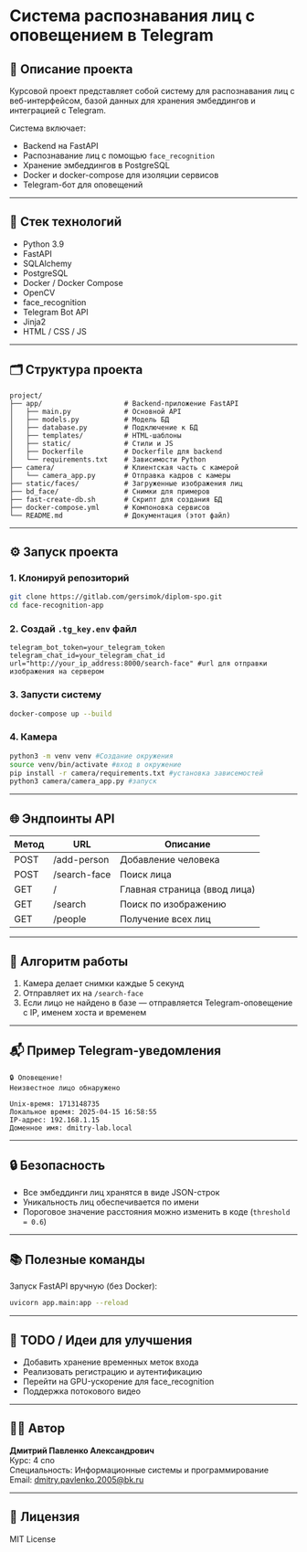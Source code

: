 # Система распознавания лиц с оповещением в Telegram

## 📌 Описание проекта

Курсовой проект представляет собой систему для распознавания лиц с веб-интерфейсом, базой данных для хранения эмбеддингов и интеграцией с Telegram.

Система включает:

- Backend на FastAPI
- Распознавание лиц с помощью `face_recognition`
- Хранение эмбеддингов в PostgreSQL
- Docker и docker-compose для изоляции сервисов
- Telegram-бот для оповещений

---

## 🧠 Стек технологий

- Python 3.9
- FastAPI
- SQLAlchemy
- PostgreSQL
- Docker / Docker Compose
- OpenCV
- face_recognition
- Telegram Bot API
- Jinja2
- HTML / CSS / JS

---

## 🗂️ Структура проекта

```
project/
├── app/                    # Backend-приложение FastAPI
│   ├── main.py             # Основной API
│   ├── models.py           # Модель БД
│   ├── database.py         # Подключение к БД
│   ├── templates/          # HTML-шаблоны
│   ├── static/             # Стили и JS
│   ├── Dockerfile          # Dockerfile для backend
│   └── requirements.txt    # Зависимости Python
├── camera/                 # Клиентская часть с камерой
│   └── camera_app.py       # Отправка кадров с камеры
├── static/faces/           # Загруженные изображения лиц
├── bd_face/                # Снимки для примеров
├── fast-create-db.sh       # Скрипт для создания БД
├── docker-compose.yml      # Компоновка сервисов
└── README.md               # Документация (этот файл)
```

---

## ⚙️ Запуск проекта

### 1. Клонируй репозиторий

```bash
git clone https://gitlab.com/gersimok/diplom-spo.git
cd face-recognition-app
```

### 2. Создай `.tg_key.env` файл

```env
telegram_bot_token=your_telegram_token
telegram_chat_id=your_telegram_chat_id
url="http://your_ip_address:8000/search-face" #url для отправки изображения на сервером
```

### 3. Запусти систему

```bash
docker-compose up --build
```

### 4. Камера

```bash
python3 -m venv venv #Создание окружения
source venv/bin/activate #вход в окружение
pip install -r camera/requirements.txt #установка зависемостей
python3 camera/camera_app.py #запуск
```

---

## 🌐 Эндпоинты API

| Метод | URL               | Описание                      |
|-------|-------------------|-------------------------------|
| POST  | /add-person       | Добавление человека           |
| POST  | /search-face      | Поиск лица                    |
| GET   | /                 | Главная страница (ввод лица)  |
| GET   | /search           | Поиск по изображению          |
| GET   | /people           | Получение всех лиц            |

---

## 📸 Алгоритм работы

1. Камера делает снимки каждые 5 секунд
2. Отправляет их на `/search-face`
3. Если лицо не найдено в базе — отправляется Telegram-оповещение с IP, именем хоста и временем

---

## 📬 Пример Telegram-уведомления

```
🔒 Оповещение!
Неизвестное лицо обнаружено

Unix-время: 1713148735
Локальное время: 2025-04-15 16:58:55
IP-адрес: 192.168.1.15
Доменное имя: dmitry-lab.local
```

---

## 🔒 Безопасность

- Все эмбеддинги лиц хранятся в виде JSON-строк
- Уникальность лиц обеспечивается по имени
- Пороговое значение расстояния можно изменить в коде (`threshold = 0.6`)

---

## 📚 Полезные команды

Запуск FastAPI вручную (без Docker):

```bash
uvicorn app.main:app --reload
```

---

## 🧪 TODO / Идеи для улучшения

- Добавить хранение временных меток входа
- Реализовать регистрацию и аутентификацию
- Перейти на GPU-ускорение для face_recognition
- Поддержка потокового видео

---

## 🧑‍💻 Автор

**Дмитрий Павленко Александрович**  
Курс: 4 спо  
Специальность: Информационные системы и программирование  
Email: dmitry.pavlenko.2005@bk.ru

---

## 📝 Лицензия

MIT License